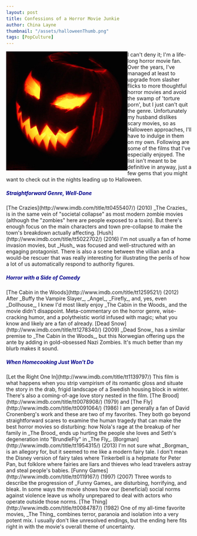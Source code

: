 ```yaml
---
layout: post
title: Confessions of a Horror Movie Junkie
author: China Layne
thumbnail: "/assets/halloweenThumb.png"
tags: [PopCulture]
---
```

<img align="left" src="/assets/halloween.png"> I can't deny it; I'm a life-long horror movie fan. Over the years, I've managed at least to upgrade from slasher flicks to more thoughtful horror movies and avoid the swamp of 'torture porn', but I just can't quit the genre. Unfortunately my husband dislikes scary movies, so as Halloween approaches, I'll have to indulge in them on my own. Following are some of the films that I've especially enjoyed. The list isn't meant to be definitive in anyway, just a few gems that you might want to check out in the nights leading up to Halloween.

<h5 style="color:#00008B;" align="left">Straightforward Genre, Well-Done</h5>
[The Crazies](http://www.imdb.com/title/tt0455407/) (2010) _The Crazies_ is in the same vein of "societal collapse" as most modern zombie movies (although the "zombies" here are people exposed to a toxin). But there's enough focus on the main characters and town pre-collapse to make the town's breakdown actually affecting.
[Hush](http://www.imdb.com/title/tt5022702/) (2016) I'm not usually a fan of home invasion movies, but _Hush_ was focused and well-structured with an engaging protagonist. There is also a scene between the villian and a would-be rescuer that was really interesting for illustrating the perils of how a lot of us automatically respond to authority figures.

<h5 style="color:#00008B;" align="left">Horror with a Side of Comedy</h5>
[The Cabin in the Woods](http://www.imdb.com/title/tt1259521/) (2012) After _Buffy the Vampire Slayer_, _Angel_, _Firefly_, and, yes, even _Dollhouse_, I knew I'd most likely enjoy _The Cabin in the Woods_ and the movie didn't disappoint. Meta-commentary on the horror genre, wise-cracking humor, and a polytheistic world infused with magic; what you know and likely are a fan of already.
[Dead Snow](http://www.imdb.com/title/tt1278340/) (2009) _Dead Snow_ has a similar premise to _The Cabin in the Woods_, but this Norwegian offering ups the ante by adding in gold-obsessed Nazi Zombies. It's much better than my blurb makes it sound.

<h5 style="color:#00008B;" align="left">When Homecooking Just Won't Do</h5>
[Let the Right One In](http://www.imdb.com/title/tt1139797/) This film is what happens when you strip vampirism of its romantic gloss and situate the story in the drab, frigid landscape of a Swedish housing block in winter. There's also a coming-of-age love story nested in the film.
[The Brood](http://www.imdb.com/title/tt0078908/) (1979) and [The Fly](http://www.imdb.com/title/tt0091064/) (1986) I am generally a fan of David Cronenberg's work and these are two of my favorites. They both go beyond straightforward scares to examine the human tragedy that can make the best horror movies so disturbing: how Nola's rage at the breakup of her family in _The Brood_ ends up hurting the people she loves and Seth's degeneration into "BrundleFly" in _The Fly_. 
[Borgman](http://www.imdb.com/title/tt1954315/) (2013) I'm not sure what _Borgman_ is an allegory for, but it seemed to me like a modern fairy tale. I don't mean the Disney version of fairy tales where Tinkerbell is a helpmate for Peter Pan, but folklore where fairies are liars and thieves who lead travelers astray and steal people's babies.
[Funny Games](http://www.imdb.com/title/tt0119167/) (1997) (2007) Three words to describe the progression of _Funny Games_ are disturbing, horrifying, and bleak. In some ways the movie shows how our (beneficial) social norms against violence leave us wholly unprepared to deal with actors who operate outside those norms.
[The Thing](http://www.imdb.com/title/tt0084787/) (1982) One of my all-time favorite movies, _The Thing_ combines terror, paranoia and isolation into a very potent mix. I usually don't like unresolved endings, but the ending here fits right in with the movie's overall theme of uncertainty.
